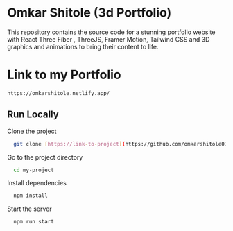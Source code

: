 # Omkar Shitole  (3d Portfolio)
This repository contains the source code for a stunning portfolio website with React Three Fiber , ThreeJS, Framer Motion, Tailwind CSS and 3D graphics and animations to bring their content to life. 

# Link to my Portfolio
```
https://omkarshitole.netlify.app/
```
## Run Locally

Clone the project

```bash
  git clone [https://link-to-project](https://github.com/omkarshitole07/Omkar_3d_Portfolio.-.git)
```

Go to the project directory

```bash
  cd my-project
```

Install dependencies

```bash
  npm install
```

Start the server

```bash
  npm run start
```


